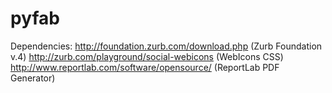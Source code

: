 pyfab
=====

Dependencies:
http://foundation.zurb.com/download.php (Zurb Foundation v.4)
http://zurb.com/playground/social-webicons (WebIcons CSS)
http://www.reportlab.com/software/opensource/ (ReportLab PDF Generator)

